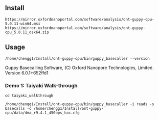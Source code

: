 
## Install

```
https://mirror.oxfordnanoportal.com/software/analysis/ont-guppy-cpu-5.0.11-win64.msi
https://mirror.oxfordnanoportal.com/software/analysis/ont-guppy-cpu_5.0.11_osx64.zip
```


## Usage
```
/home/chengg1/Install/ont-guppy-cpu/bin/guppy_basecaller --version
```

Guppy Basecalling Software, (C) Oxford Nanopore Technologies, Limited. Version 6.0.1+652ffd1


### Demo 1: Taiyaki Walk-through

```
cd taiyaki_walkthrough
```

```
/home/chengg1/Install/ont-guppy-cpu/bin/guppy_basecaller -i reads -s basecalls -c /home/chengg1/Install/ont-guppy-cpu/data/dna_r9.4.1_450bps_hac.cfg
```

